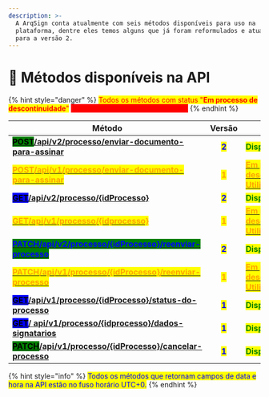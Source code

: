 ```yaml
---
description: >-
  A ArqSign conta atualmente com seis métodos disponíveis para uso na
  plataforma, dentre eles temos alguns que já foram reformulados e atualizados
  para a versão 2.
---
```


# 🔳 Métodos disponíveis na API

{% hint style="danger" %}
<mark style="color:red;">Todos os métodos com status "</mark><mark style="color:red;">**Em processo de descontinuidade**</mark><mark style="color:red;">"</mark> <mark style="color:red;background-color:red;">estarão disponíveis até 31/10/2024.</mark>
{% endhint %}

<table><thead><tr><th width="439">Método</th><th width="89" align="center">Versão</th><th>Status</th></tr></thead><tbody><tr><td><a href="https://arquivar.gitbook.io/manual-arqsign-2.0.0/administracao/integracoes/metodos-disponiveis-na-api/post-api-v2-processo-enviar-documento-para-assinar"><mark style="background-color:green;"><strong>POST</strong></mark><strong>/api/v2/processo/enviar-documento-para-assinar</strong></a></td><td align="center"><mark style="color:blue;"><strong>2</strong></mark></td><td><mark style="color:green;"><strong>Disponível</strong></mark></td></tr><tr><td><a href="post-api-v1-processo-enviar-documento-para-assinar.md"><mark style="color:orange;"><strong>POST/api​/v1​/processo​/enviar-documento-para-assinar</strong></mark></a>   </td><td align="center"><mark style="color:orange;"><strong>1</strong></mark></td><td><a href="post-api-v2-processo-enviar-documento-para-assinar.md"><mark style="color:orange;"><strong>Em processo de descontinuidade. Utilizar V2.</strong></mark></a></td></tr><tr><td><a href="https://arquivar.gitbook.io/manual-arqsign-2.0.0/administracao/integracoes/metodos-disponiveis-na-api/get-api-v2-processo-idprocesso"><mark style="background-color:blue;"><strong>GET</strong></mark><strong>/api/v2/processo/{idProcesso}</strong></a></td><td align="center"><mark style="color:blue;"><strong>2</strong></mark></td><td><mark style="color:green;"><strong>Disponível</strong></mark></td></tr><tr><td><a href="get-api-v1-processo-idprocesso.md"><mark style="color:orange;"><strong>GET​/api​/v1​/processo​/{idprocesso}</strong></mark></a></td><td align="center"><mark style="color:orange;"><strong>1</strong></mark></td><td><a href="get-api-v2-processo-idprocesso.md"><mark style="color:orange;"><strong>Em processo de descontinuidade. Utilizar V2.</strong></mark></a></td></tr><tr><td><a href="patch-api-v2-processo-idprocesso-reenviar-processo.md"><mark style="color:blue;background-color:green;"><strong>PATCH/</strong><strong>api/v2/processo/{idProcesso}/reenviar-processo</strong></mark></a></td><td align="center"><mark style="color:blue;"><strong>2</strong></mark></td><td><mark style="color:green;"><strong>Disponível</strong></mark></td></tr><tr><td><a href="patch-api-v1-processo-idprocesso-reenviar-processo.md"><mark style="color:orange;"><strong>PATCH/api/v1/processo/{idProcesso}/reenviar-processo</strong></mark></a></td><td align="center"><mark style="color:orange;"><strong>1</strong></mark></td><td><a href="patch-api-v2-processo-idprocesso-reenviar-processo.md"><mark style="color:orange;"><strong>Em processo de descontinuidade. Utilizar V2.</strong></mark></a></td></tr><tr><td><a href="get-api-v1-processo-idprocesso-status-do-processo.md"><mark style="background-color:blue;"><strong>GET</strong></mark><strong>/api/v1/processo/{idProcesso}/status-do-processo</strong></a></td><td align="center"><mark style="color:blue;"><strong>1</strong></mark></td><td><mark style="color:green;"><strong>Disponível</strong></mark></td></tr><tr><td><a href="get-api-v1-processo-idprocesso-dados-signatarios.md"><mark style="background-color:blue;"><strong>GET</strong></mark><strong>/ api/v1/processo/{idprocesso}/dados-signatarios</strong></a></td><td align="center"><mark style="color:blue;"><strong>1</strong></mark></td><td><mark style="color:green;"><strong>Disponível</strong></mark></td></tr><tr><td><a href="patch-api-v1-processo-idprocesso-cancelar-processo.md"><mark style="background-color:green;"><strong>PATCH</strong></mark><strong>/api/v1/processo/{idProcesso}/cancelar-processo</strong></a></td><td align="center"><mark style="color:blue;"><strong>1</strong></mark></td><td><mark style="color:green;"><strong>Disponível</strong></mark></td></tr></tbody></table>

{% hint style="info" %}
<mark style="color:blue;">Todos os métodos que retornam campos de data e hora na API estão no fuso horário UTC+0.</mark>
{% endhint %}

